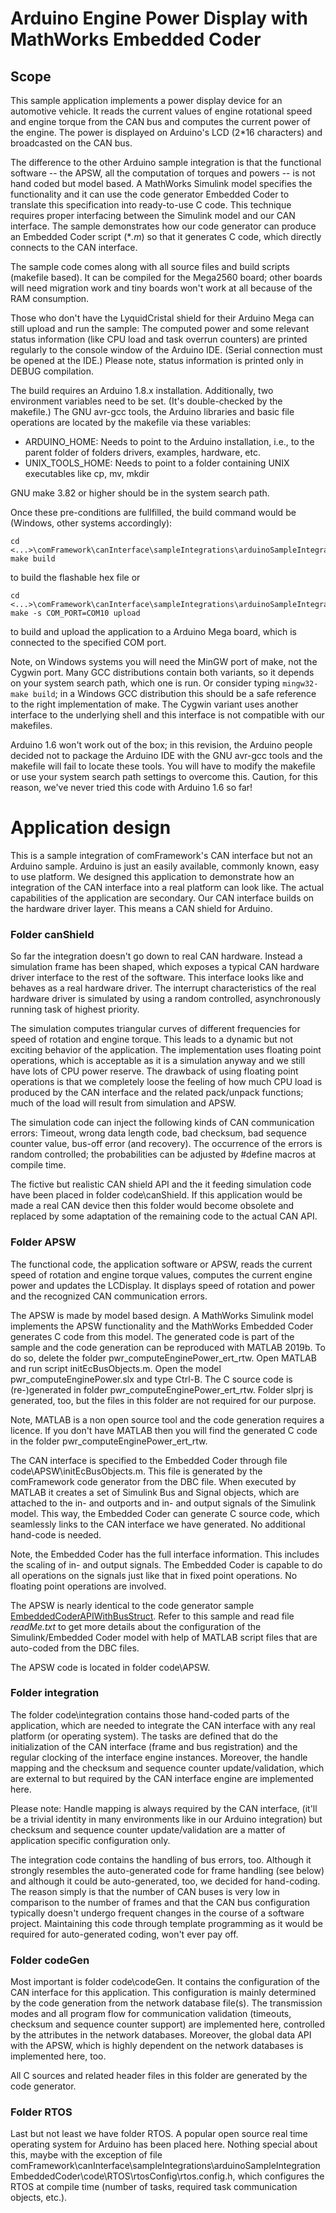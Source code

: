 # Arduino Engine Power Display with MathWorks Embedded Coder

## Scope

This sample application implements a power display device for an
automotive vehicle. It reads the current values of engine rotational speed
and engine torque from the CAN bus and computes the current power of the
engine. The power is displayed on Arduino's LCD (2*16 characters) and
broadcasted on the CAN bus.

The difference to the other Arduino sample integration is that the
functional software -- the APSW, all the computation of torques and powers
-- is not hand coded but model based. A MathWorks Simulink model specifies
the functionality and it can use the code generator Embedded Coder to
translate this specification into ready-to-use C code. This technique
requires proper interfacing between the Simulink model and our CAN
interface. The sample demonstrates how our code generator can produce an
Embedded Coder script (*_.m_) so that it generates C code, which
directly connects to the CAN interface.

The sample code comes along with all source files and build scripts
(makefile based). It can be compiled for the Mega2560 board; other boards
will need migration work and tiny boards won't work at all because of the
RAM consumption.

Those who don't have the LyquidCristal shield for their Arduino Mega can
still upload and run the sample: The computed power and some relevant
status information (like CPU load and task overrun counters) are printed
regularly to the console window of the Arduino IDE. (Serial connection
must be opened at the IDE.) Please note, status information is printed
only in DEBUG compilation.

The build requires an Arduino 1.8.x installation. Additionally, two
environment variables need to be set. (It's double-checked by the
makefile.) The GNU avr-gcc tools, the Arduino libraries and basic file
operations are located by the makefile via these variables:

- ARDUINO_HOME: Needs to point to the Arduino installation, i.e., to
  the parent folder of folders drivers, examples, hardware, etc.
- UNIX_TOOLS_HOME: Needs to point to a folder containing UNIX
  executables like cp, mv, mkdir

GNU make 3.82 or higher should be in the system search path.

Once these pre-conditions are fullfilled, the build command would be
(Windows, other systems accordingly):

~~~~~~~~~~~~~~~~~~~
cd <...>\comFramework\canInterface\sampleIntegrations\arduinoSampleIntegrationEmbeddedCoder
make build
~~~~~~~~~~~~~~~~~~~

to build the flashable hex file or

~~~~~~~~~~~~~~~~~~~
cd <...>\comFramework\canInterface\sampleIntegrations\arduinoSampleIntegrationEmbeddedCoder
make -s COM_PORT=COM10 upload
~~~~~~~~~~~~~~~~~~~

to build and upload the application to a Arduino Mega board, which is
connected to the specified COM port.

Note, on Windows systems you will need the MinGW port of make, not the
Cygwin port. Many GCC distributions contain both variants, so it depends
on your system search path, which one is run. Or consider typing
`mingw32-make build`; in a Windows GCC distribution this should be a safe
reference to the right implementation of make. The Cygwin variant uses
another interface to the underlying shell and this interface is not
compatible with our makefiles.

Arduino 1.6 won't work out of the box; in this revision, the Arduino
people decided not to package the Arduino IDE with the GNU avr-gcc tools
and the makefile will fail to locate these tools. You will have to modify
the makefile or use your system search path settings to overcome this.
Caution, for this reason, we've never tried this code with Arduino 1.6 so
far!


# Application design

This is a sample integration of comFramework's CAN interface but not an
Arduino sample. Arduino is just an easily available, commonly known, easy
to use platform. We designed this application to demonstrate how an
integration of the CAN interface into a real platform can look like. The
actual capabilities of the application are secondary. Our CAN interface
builds on the hardware driver layer. This means a CAN shield for Arduino.

### Folder canShield

So far the integration doesn't go down to real CAN hardware. Instead a
simulation frame has been shaped, which exposes a typical CAN hardware
driver interface to the rest of the software. This interface looks like
and behaves as a real hardware driver. The interrupt characteristics of
the real hardware driver is simulated by using a random controlled,
asynchronously running task of highest priority.

The simulation computes triangular curves of different frequencies for
speed of rotation and engine torque. This leads to a dynamic but not
exciting behavior of the application. The implementation uses floating
point operations, which is acceptable as it is a simulation anyway and we
still have lots of CPU power reserve. The drawback of using floating point
operations is that we completely loose the feeling of how much CPU load is
produced by the CAN interface and the related pack/unpack functions; much
of the load will result from simulation and APSW.

The simulation code can inject the following kinds of CAN communication
errors: Timeout, wrong data length code, bad checksum, bad sequence
counter value, bus-off error (and recovery). The occurrence of the errors is
random controlled; the probabilities can be adjusted by #define macros at
compile time.

The fictive but realistic CAN shield API and the it feeding simulation
code have been placed in folder code\\canShield. If this application would
be made a real CAN device then this folder would become obsolete and
replaced by some adaptation of the remaining code to the actual CAN API.

### Folder APSW

The functional code, the application software or APSW, reads the current
speed of rotation and engine torque values, computes the current engine
power and updates the LCDisplay. It displays speed of rotation and power
and the recognized CAN communication errors.

The APSW is made by model based design. A MathWorks Simulink model
implements the APSW functionality and the MathWorks Embedded Coder
generates C code from this model. The generated code is part of the sample
and the code generation can be reproduced with MATLAB 2019b. To do so,
delete the folder pwr\_computeEnginePower\_ert\_rtw. Open MATLAB and run
script initEcBusObjects.m. Open the model pwr\_computeEnginePower.slx and
type Ctrl-B. The C source code is (re-)generated in folder
pwr\_computeEnginePower\_ert\_rtw. Folder slprj is generated, too, but the
files in this folder are not required for our purpose.

Note, MATLAB is a non open source tool and the code generation requires a
licence. If you don't have MATLAB then you will find the generated C code
in the folder pwr\_computeEnginePower\_ert\_rtw.

The CAN interface is specified to the Embedded Coder through file
code\\APSW\\initEcBusObjects.m. This file is generated by the comFramework
code generator from the DBC file. When executed by MATLAB it creates a set
of Simulink Bus and Signal objects, which are attached to the in- and
outports and in- and output signals of the Simulink model. This way, the
Embedded Coder can generate C source code, which seamlessly links to the
CAN interface we have generated. No additional hand-code is needed.

Note, the Embedded Coder has the full interface information. This includes
the scaling of in- and output signals. The Embedded Coder is capable to do
all operations on the signals just like that in fixed point operations. No
floating point operations are involved.

The APSW is nearly identical to the code generator sample
[EmbeddedCoderAPIWithBusStruct](https://github.com/PeterVranken/comFramework/codeGenerator/samples/EmbeddedCoderAPIWithBusStruct "GitHub, codeGenerator").
Refer to this sample and read file *readMe.txt* to get more details about
the configuration of the Simulink/Embedded Coder model with help of MATLAB
script files that are auto-coded from the DBC files.

The APSW code is located in folder code\\APSW.

### Folder integration

The folder code\\integration contains those hand-coded parts of the
application, which are needed to integrate the CAN interface with any real
platform (or operating system). The tasks are defined that do the
initialization of the CAN interface (frame and bus registration) and the
regular clocking of the interface engine instances. Moreover, the handle
mapping and the checksum and sequence counter update/validation, which are
external to but required by the CAN interface engine are implemented here.

Please note: Handle mapping is always required by the CAN interface,
(it'll be a trivial identity in many environments like in our Arduino
integration) but checksum and sequence counter update/validation are a
matter of application specific configuration only.

The integration code contains the handling of bus errors, too. Although it
strongly resembles the auto-generated code for frame handling (see below)
and although it could be auto-generated, too, we decided for hand-coding.
The reason simply is that the number of CAN buses is very low in
comparison to the number of frames and that the CAN bus configuration
typically doesn't undergo frequent changes in the course of a software
project. Maintaining this code through template programming as it would be
required for auto-generated coding, won't ever pay off.

### Folder codeGen

Most important is folder code\\codeGen. It contains the configuration of
the CAN interface for this application. This configuration is mainly
determined by the code generation from the network database file(s). The
transmission modes and all program flow for communication validation
(timeouts, checksum and sequence counter support) are implemented here,
controlled by the attributes in the network databases. Moreover, the
global data API with the APSW, which is highly dependent on the network
databases is implemented here, too.

All C sources and related header files in this folder are generated by the
code generator.

### Folder RTOS

Last but not least we have folder RTOS. A popular open source real time
operating system for Arduino has been placed here. Nothing special about
this, maybe with the exception of file
comFramework\\canInterface\\sampleIntegrations\\arduinoSampleIntegrationEmbeddedCoder\\code\\RTOS\\rtosConfig\\rtos.config.h,
which configures the RTOS at compile time (number of tasks, required task
communication objects, etc.).
